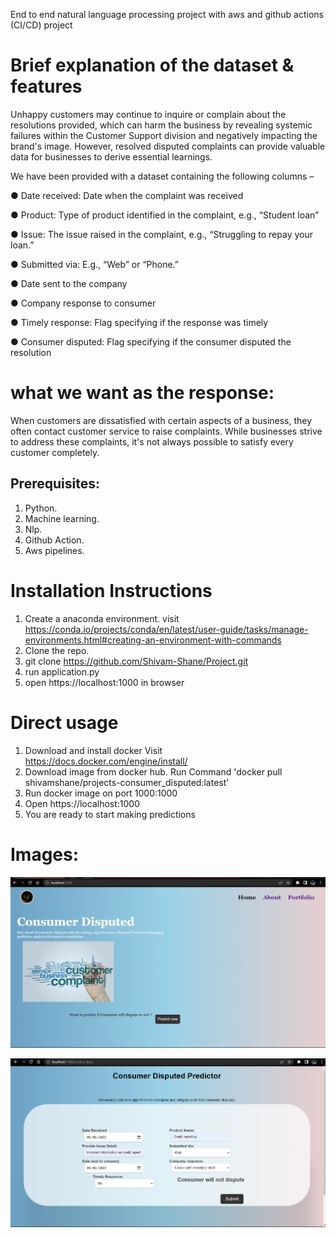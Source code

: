 End to end natural language processing project with aws and github actions (CI/CD) project

# Brief explanation of the dataset & features

Unhappy customers may continue to inquire or complain about the resolutions provided, which can harm the business by revealing systemic failures within the Customer Support division and negatively impacting the brand's image. However, resolved disputed complaints can provide valuable data for businesses to derive essential learnings.

We have been provided with a dataset containing the following columns –

● Date received: Date when the complaint was received

● Product: Type of product identified in the complaint, e.g., “Student loan”

● Issue: The issue raised in the complaint, e.g., “Struggling to repay your loan.”

● Submitted via: E.g., “Web” or “Phone.”

● Date sent to the company

● Company response to consumer

● Timely response: Flag specifying if the response was timely

● Consumer disputed: Flag specifying if the consumer disputed the resolution

# what we want as the response:
When customers are dissatisfied with certain aspects of a business, they often contact customer service to raise complaints. While businesses strive to address these complaints, it's not always possible to satisfy every customer completely.

## Prerequisites:
1. Python.
2. Machine learning.
3. Nlp.
4. Github Action.
5. Aws pipelines.

# Installation Instructions
1. Create a anaconda environment. visit https://conda.io/projects/conda/en/latest/user-guide/tasks/manage-environments.html#creating-an-environment-with-commands
2. Clone the repo.
3. git clone https://github.com/Shivam-Shane/Project.git
4. run application.py
5. open https://localhost:1000 in browser

# Direct usage
1. Download and install docker Visit https://docs.docker.com/engine/install/
2. Download image from docker hub. Run Command 'docker pull shivamshane/projects-consumer_disputed:latest'
3. Run docker image on port 1000:1000
4. Open https://localhost:1000
5. You are ready to start making predictions 
# Images:
![Project output image](Images/first.png)


![Project output image](Images/second.png)

